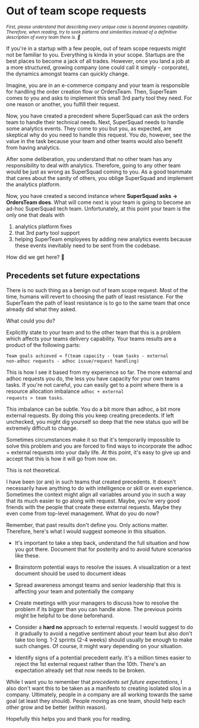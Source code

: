 # Out of team scope requests

<small><i>
First, please understand that describing every unique case is beyond anyones capability. Therefore, when reading, try to seek patterns and similarities instead of a definitive description of every team there is. 🙏
</i></small>

If you're in a startup with a few people, out of team scope requests might not be familiar to you.
Everything is kinda in your scope. Startups are the best places to become a jack of all trades. However,
once you land a job at a more structured, growing company (one could call it simply - corporate),
the dynamics amongst teams can quickly change.

Imagine, you are in an e-commerce company and your team is responsible for
handling the order creation flow or OrdersTeam. Then, SuperTeam comes to you
and asks to implement this small 3rd party tool they need. For one reason or another, you fulfill their request.

Now, you have created a precedent where SuperSquad can ask the orders team to handle their technical needs.
Next, SuperSquad needs to handle some analytics events. They come to you but you, as expected, are skeptical
why do you need to handle this request. You do, however, see the value in the task because your team and other teams would also
benefit from having analytics.

After some deliberation, you understand that no other team has any responsibility to deal with analytics.
Therefore, going to any other team would be just as wrong as SuperSquad coming to you. As a good teammate
that cares about the sanity of others, you oblige SuperSquad and implement the analytics platform.

Now, you have created a second instance where **SuperSquad asks -> OrdersTeam does**. What will
come next is your team is going to become an ad-hoc SuperSquad tech team. Unfortunately, at this point
your team is the only one that deals with
1) analytics platform fixes
2) that 3rd party tool support
3) helping SuperTeam employees by adding new analytics events because these events inevitably need to be sent from the codebase.

How did we get here? 🤯

## Precedents set future expectations

There is no such thing as a benign out of team scope request. Most of the time, humans will revert to
choosing the path of least resistance. For the SuperTeam the path of least resistance is to go
to the same team that once already did what they asked.

What could you do?

Explicitly state to your team and to the other team that this is a problem which affects your teams delivery capability. Your teams results are a product of the following parts:

<code>Team goals achieved = f(team capacity - team tasks - external non-adhoc requests - adhoc issue/request handling)</code>

This is how I see it based from my experience so far. The more external and adhoc requests you do, the less you have capacity for your own teams tasks. If you're not careful, you can easily get to a point where there is a resource allocation imbalance <code>adhoc + external requests > team tasks</code>.

This imbalance can be subtle. You do a bit more than adhoc, a bit more external requests. By doing this you keep creating precedents. If left unchecked, you might dig yourself so deep that the new status quo will be extremely difficult to change.

Sometimes circumstances make it so that it's temporarily impossible to solve this problem and you are forced to find ways to incorporate the adhoc + external requests into your daily life. At this point, it's easy to give up and accept that this is how it will go from now on.

This is not theoretical.

I have been (or are) in such teams that created precedents. It doesn't necessarily have anything to do with intelligence or skill or even experience. Sometimes the context might align all variables around you in such a way that its much easier to go along with request. Maybe, you're very good friends with the people that create these external requests.
Maybe they even come from top-level management. What do you do now?

Remember, that past results don't define you. Only actions matter. Therefore, here's what I would suggest someone in this situation.

- It's important to take a step back, understand the full situation and how you got there. Document that for posterity and to avoid future scenarios like these.

- Brainstorm potential ways to resolve the issues. A visualization or a text document should be used to document ideas

- Spread awareness amongst teams and senior leadership that this is affecting your team and potentially the company

- Create meetings with your managers to discuss how to resolve the problem if its bigger than you can handle alone. The previous points might be helpful to be done beforehand.

- Consider a **hard no** approach to external requests. I would suggest to do it gradually to avoid a negative sentiment about your team but also don't take too long. 1-2 sprints (2-4 weeks) should usually be enough to make such changes. Of course, it might wary depending on your situation.

- Identify signs of a potential precedent early. It's a million times easier to reject the 1st external request rather than the 10th. There's an expectation already set that now needs to be broken.


While I want you to remember that *precedents set future expectations*, I also don't want this to be taken as a manifesto to creating isolated silos in a company. Ultimately, people in a company are all working towards the same goal (at least they should). People moving as one team, should help each other grow and be better (within reason).

Hopefully this helps you and thank you for reading.
